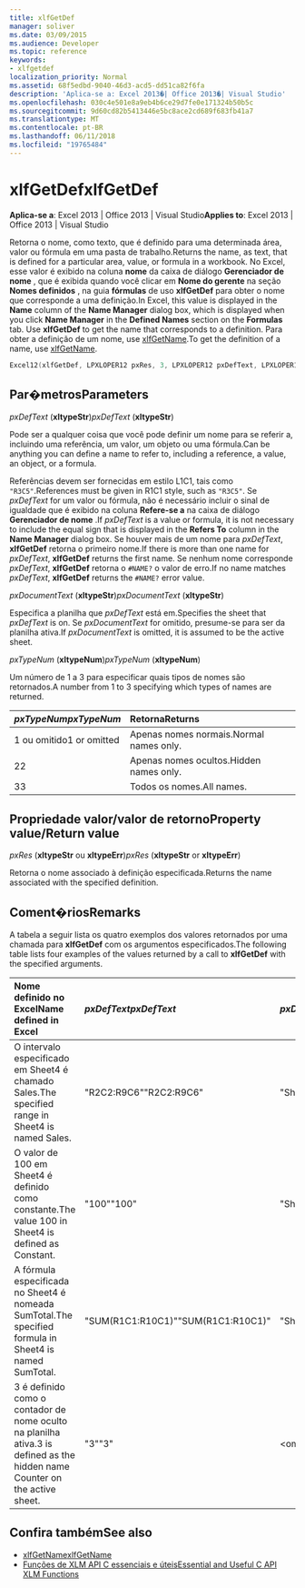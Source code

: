 ```yaml
---
title: xlfGetDef
manager: soliver
ms.date: 03/09/2015
ms.audience: Developer
ms.topic: reference
keywords:
- xlfgetdef
localization_priority: Normal
ms.assetid: 68f5edbd-9040-46d3-acd5-dd51ca82f6fa
description: 'Aplica-se a: Excel 2013�| Office 2013�| Visual Studio'
ms.openlocfilehash: 030c4e501e8a9eb4b6ce29d7fe0e171324b50b5c
ms.sourcegitcommit: 9d60cd82b5413446e5bc8ace2cd689f683fb41a7
ms.translationtype: MT
ms.contentlocale: pt-BR
ms.lasthandoff: 06/11/2018
ms.locfileid: "19765484"
---
```

# <a name="xlfgetdef"></a><span data-ttu-id="93f60-104">xlfGetDef</span><span class="sxs-lookup"><span data-stu-id="93f60-104">xlfGetDef</span></span>

<span data-ttu-id="93f60-105">**Aplica-se a**: Excel 2013 | Office 2013 | Visual Studio</span><span class="sxs-lookup"><span data-stu-id="93f60-105">**Applies to**: Excel 2013 | Office 2013 | Visual Studio</span></span> 
  
<span data-ttu-id="93f60-106">Retorna o nome, como texto, que é definido para uma determinada área, valor ou fórmula em uma pasta de trabalho.</span><span class="sxs-lookup"><span data-stu-id="93f60-106">Returns the name, as text, that is defined for a particular area, value, or formula in a workbook.</span></span> <span data-ttu-id="93f60-107">No Excel, esse valor é exibido na coluna **nome** da caixa de diálogo **Gerenciador de nome** , que é exibida quando você clicar em **Nome do gerente** na seção **Nomes definidos** , na guia **fórmulas** de uso **xlfGetDef** para obter o nome que corresponde a uma definição.</span><span class="sxs-lookup"><span data-stu-id="93f60-107">In Excel, this value is displayed in the **Name** column of the **Name Manager** dialog box, which is displayed when you click **Name Manager** in the **Defined Names** section on the **Formulas** tab. Use **xlfGetDef** to get the name that corresponds to a definition.</span></span> <span data-ttu-id="93f60-108">Para obter a definição de um nome, use [xlfGetName](xlfgetname.md).</span><span class="sxs-lookup"><span data-stu-id="93f60-108">To get the definition of a name, use [xlfGetName](xlfgetname.md).</span></span>
  
```cpp
Excel12(xlfGetDef, LPXLOPER12 pxRes, 3, LPXLOPER12 pxDefText, LPXLOPER12 pxDocumentText, LPXLOPER12 pxTypeNum);
```

## <a name="parameters"></a><span data-ttu-id="93f60-109">Par�metros</span><span class="sxs-lookup"><span data-stu-id="93f60-109">Parameters</span></span>

<span data-ttu-id="93f60-110">_pxDefText_ (**xltypeStr**)</span><span class="sxs-lookup"><span data-stu-id="93f60-110">_pxDefText_ (**xltypeStr**)</span></span>
  
<span data-ttu-id="93f60-111">Pode ser a qualquer coisa que você pode definir um nome para se referir a, incluindo uma referência, um valor, um objeto ou uma fórmula.</span><span class="sxs-lookup"><span data-stu-id="93f60-111">Can be anything you can define a name to refer to, including a reference, a value, an object, or a formula.</span></span>
  
<span data-ttu-id="93f60-112">Referências devem ser fornecidas em estilo L1C1, tais como `"R3C5"`.</span><span class="sxs-lookup"><span data-stu-id="93f60-112">References must be given in R1C1 style, such as  `"R3C5"`.</span></span> <span data-ttu-id="93f60-113">Se _pxDefText_ for um valor ou fórmula, não é necessário incluir o sinal de igualdade que é exibido na coluna **Refere-se a** na caixa de diálogo **Gerenciador de nome** .</span><span class="sxs-lookup"><span data-stu-id="93f60-113">If  _pxDefText_ is a value or formula, it is not necessary to include the equal sign that is displayed in the **Refers To** column in the **Name Manager** dialog box.</span></span> <span data-ttu-id="93f60-114">Se houver mais de um nome para _pxDefText_, **xlfGetDef** retorna o primeiro nome.</span><span class="sxs-lookup"><span data-stu-id="93f60-114">If there is more than one name for  _pxDefText_, **xlfGetDef** returns the first name.</span></span> <span data-ttu-id="93f60-115">Se nenhum nome corresponde _pxDefText_, **xlfGetDef** retorna o `#NAME?` o valor de erro.</span><span class="sxs-lookup"><span data-stu-id="93f60-115">If no name matches  _pxDefText_, **xlfGetDef** returns the  `#NAME?` error value.</span></span> 
  
<span data-ttu-id="93f60-116">_pxDocumentText_ (**xltypeStr**)</span><span class="sxs-lookup"><span data-stu-id="93f60-116">_pxDocumentText_ (**xltypeStr**)</span></span>
  
<span data-ttu-id="93f60-117">Especifica a planilha que _pxDefText_ está em.</span><span class="sxs-lookup"><span data-stu-id="93f60-117">Specifies the sheet that  _pxDefText_ is on.</span></span> <span data-ttu-id="93f60-118">Se _pxDocumentText_ for omitido, presume-se para ser da planilha ativa.</span><span class="sxs-lookup"><span data-stu-id="93f60-118">If  _pxDocumentText_ is omitted, it is assumed to be the active sheet.</span></span> 
  
<span data-ttu-id="93f60-119">_pxTypeNum_ (**xltypeNum**)</span><span class="sxs-lookup"><span data-stu-id="93f60-119">_pxTypeNum_ (**xltypeNum**)</span></span>
  
<span data-ttu-id="93f60-120">Um número de 1 a 3 para especificar quais tipos de nomes são retornados.</span><span class="sxs-lookup"><span data-stu-id="93f60-120">A number from 1 to 3 specifying which types of names are returned.</span></span>
  
|<span data-ttu-id="93f60-121">**_pxTypeNum_**</span><span class="sxs-lookup"><span data-stu-id="93f60-121">**_pxTypeNum_**</span></span>|<span data-ttu-id="93f60-122">**Retorna**</span><span class="sxs-lookup"><span data-stu-id="93f60-122">**Returns**</span></span>|
|:-----|:-----|
|<span data-ttu-id="93f60-123">1 ou omitido</span><span class="sxs-lookup"><span data-stu-id="93f60-123">1 or omitted</span></span>  <br/> |<span data-ttu-id="93f60-124">Apenas nomes normais.</span><span class="sxs-lookup"><span data-stu-id="93f60-124">Normal names only.</span></span>  <br/> |
|<span data-ttu-id="93f60-125">2</span><span class="sxs-lookup"><span data-stu-id="93f60-125">2</span></span>  <br/> |<span data-ttu-id="93f60-126">Apenas nomes ocultos.</span><span class="sxs-lookup"><span data-stu-id="93f60-126">Hidden names only.</span></span>  <br/> |
|<span data-ttu-id="93f60-127">3</span><span class="sxs-lookup"><span data-stu-id="93f60-127">3</span></span>  <br/> |<span data-ttu-id="93f60-128">Todos os nomes.</span><span class="sxs-lookup"><span data-stu-id="93f60-128">All names.</span></span>  <br/> |
   
## <a name="property-valuereturn-value"></a><span data-ttu-id="93f60-129">Propriedade valor/valor de retorno</span><span class="sxs-lookup"><span data-stu-id="93f60-129">Property value/Return value</span></span>

 <span data-ttu-id="93f60-130">_pxRes_ (**xltypeStr** ou **xltypeErr**)</span><span class="sxs-lookup"><span data-stu-id="93f60-130">_pxRes_ (**xltypeStr** or **xltypeErr**)</span></span>
  
<span data-ttu-id="93f60-131">Retorna o nome associado à definição especificada.</span><span class="sxs-lookup"><span data-stu-id="93f60-131">Returns the name associated with the specified definition.</span></span>
  
## <a name="remarks"></a><span data-ttu-id="93f60-132">Coment�rios</span><span class="sxs-lookup"><span data-stu-id="93f60-132">Remarks</span></span>

<span data-ttu-id="93f60-133">A tabela a seguir lista os quatro exemplos dos valores retornados por uma chamada para **xlfGetDef** com os argumentos especificados.</span><span class="sxs-lookup"><span data-stu-id="93f60-133">The following table lists four examples of the values returned by a call to **xlfGetDef** with the specified arguments.</span></span> 
  
|<span data-ttu-id="93f60-134">**Nome definido no Excel**</span><span class="sxs-lookup"><span data-stu-id="93f60-134">**Name defined in Excel**</span></span>|<span data-ttu-id="93f60-135">**_pxDefText_**</span><span class="sxs-lookup"><span data-stu-id="93f60-135">**_pxDefText_**</span></span>|<span data-ttu-id="93f60-136">**_pxDocumentText_**</span><span class="sxs-lookup"><span data-stu-id="93f60-136">**_pxDocumentText_**</span></span>|<span data-ttu-id="93f60-137">**_pxTypeNum_**</span><span class="sxs-lookup"><span data-stu-id="93f60-137">**_pxTypeNum_**</span></span>|<span data-ttu-id="93f60-138">**Valor retornado**</span><span class="sxs-lookup"><span data-stu-id="93f60-138">**Value Returned**</span></span>|
|:-----|:-----|:-----|:-----|:-----|
|<span data-ttu-id="93f60-139">O intervalo especificado em Sheet4 é chamado Sales.</span><span class="sxs-lookup"><span data-stu-id="93f60-139">The specified range in Sheet4 is named Sales.</span></span>  <br/> |<span data-ttu-id="93f60-140">"R2C2:R9C6"</span><span class="sxs-lookup"><span data-stu-id="93f60-140">"R2C2:R9C6"</span></span>  <br/> |<span data-ttu-id="93f60-141">"Sheet4"</span><span class="sxs-lookup"><span data-stu-id="93f60-141">"Sheet4"</span></span>  <br/> |<span data-ttu-id="93f60-142">\<omitido\></span><span class="sxs-lookup"><span data-stu-id="93f60-142">\<omitted\></span></span>  <br/> |<span data-ttu-id="93f60-143">"Vendas"</span><span class="sxs-lookup"><span data-stu-id="93f60-143">"Sales"</span></span>  <br/> |
|<span data-ttu-id="93f60-144">O valor de 100 em Sheet4 é definido como constante.</span><span class="sxs-lookup"><span data-stu-id="93f60-144">The value 100 in Sheet4 is defined as Constant.</span></span>  <br/> |<span data-ttu-id="93f60-145">"100"</span><span class="sxs-lookup"><span data-stu-id="93f60-145">"100"</span></span>  <br/> |<span data-ttu-id="93f60-146">"Sheet4"</span><span class="sxs-lookup"><span data-stu-id="93f60-146">"Sheet4"</span></span>  <br/> |<span data-ttu-id="93f60-147">\<omitido\></span><span class="sxs-lookup"><span data-stu-id="93f60-147">\<omitted\></span></span>  <br/> |<span data-ttu-id="93f60-148">"Constante"</span><span class="sxs-lookup"><span data-stu-id="93f60-148">"Constant"</span></span>  <br/> |
|<span data-ttu-id="93f60-149">A fórmula especificada no Sheet4 é nomeada SumTotal.</span><span class="sxs-lookup"><span data-stu-id="93f60-149">The specified formula in Sheet4 is named SumTotal.</span></span>  <br/> |<span data-ttu-id="93f60-150">"SUM(R1C1:R10C1)"</span><span class="sxs-lookup"><span data-stu-id="93f60-150">"SUM(R1C1:R10C1)"</span></span>  <br/> |<span data-ttu-id="93f60-151">"Sheet4"</span><span class="sxs-lookup"><span data-stu-id="93f60-151">"Sheet4"</span></span>  <br/> |<span data-ttu-id="93f60-152">\<omitido\></span><span class="sxs-lookup"><span data-stu-id="93f60-152">\<omitted\></span></span>  <br/> |<span data-ttu-id="93f60-153">"SumTotal"</span><span class="sxs-lookup"><span data-stu-id="93f60-153">"SumTotal"</span></span>  <br/> |
|<span data-ttu-id="93f60-154">3 é definido como o contador de nome oculto na planilha ativa.</span><span class="sxs-lookup"><span data-stu-id="93f60-154">3 is defined as the hidden name Counter on the active sheet.</span></span>  <br/> |<span data-ttu-id="93f60-155">"3"</span><span class="sxs-lookup"><span data-stu-id="93f60-155">"3"</span></span>  <br/> |<span data-ttu-id="93f60-156">\<omitido\></span><span class="sxs-lookup"><span data-stu-id="93f60-156">\<omitted\></span></span>  <br/> |<span data-ttu-id="93f60-157">2</span><span class="sxs-lookup"><span data-stu-id="93f60-157">2</span></span>  <br/> |<span data-ttu-id="93f60-158">"Contador"</span><span class="sxs-lookup"><span data-stu-id="93f60-158">"Counter"</span></span>  <br/> |
   
## <a name="see-also"></a><span data-ttu-id="93f60-159">Confira também</span><span class="sxs-lookup"><span data-stu-id="93f60-159">See also</span></span>

- [<span data-ttu-id="93f60-160">xlfGetName</span><span class="sxs-lookup"><span data-stu-id="93f60-160">xlfGetName</span></span>](xlfgetname.md)
- [<span data-ttu-id="93f60-161">Funções de XLM API C essenciais e úteis</span><span class="sxs-lookup"><span data-stu-id="93f60-161">Essential and Useful C API XLM Functions</span></span>](essential-and-useful-c-api-xlm-functions.md)

